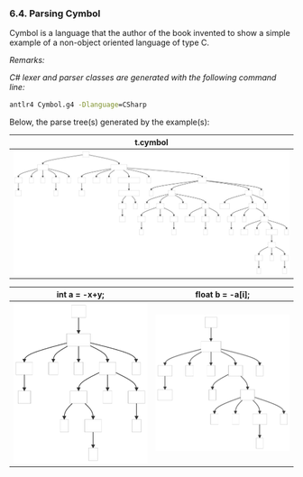 ﻿### 6.4. Parsing Cymbol

Cymbol is a language that the author of the book invented to show a simple example of a non-object oriented language of type C.

_Remarks:_

_C# lexer and parser classes are generated with the following command line:_

```bat
antlr4 Cymbol.g4 -Dlanguage=CSharp
```

Below, the parse tree(s) generated by the example(s):

| t.cymbol |
| ---- |
| <img src=".resources/ParseTree1.svg" alt="ParseTree1" width="900"/> |

| int a = -x+y; | float b = -a[i]; |
| ---- | ------ |
| <img src=".resources/ParseTree2.svg" alt="ParseTree2" width="300"/> | <img src=".resources/ParseTree3.svg" alt="ParseTree3" width="300"/> |
